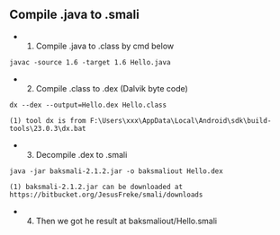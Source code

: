 
## Compile .java to .smali

* 1. Compile .java to .class by cmd below

```
javac -source 1.6 -target 1.6 Hello.java
```

* 2. Compile .class to .dex (Dalvik byte code)

```
dx --dex --output=Hello.dex Hello.class
```

    (1) tool dx is from F:\Users\xxx\AppData\Local\Android\sdk\build-tools\23.0.3\dx.bat


* 3. Decompile .dex to .smali

```
java -jar baksmali-2.1.2.jar -o baksmaliout Hello.dex
```



    (1) baksmali-2.1.2.jar can be downloaded at https://bitbucket.org/JesusFreke/smali/downloads

* 4. Then we got he result at baksmaliout/Hello.smali

